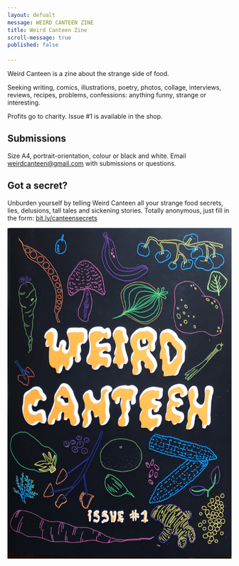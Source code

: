 ```yaml
---
layout: defualt
message: WEIRD CANTEEN ZINE
title: Weird Canteen Zine
scroll-message: true
published: false

---
```

Weird Canteen is a zine about the strange side of food.   
  
Seeking writing, comics, illustrations, poetry, photos, collage, interviews, reviews, recipes, problems, confessions: anything funny, strange or interesting.   
  
Profits go to charity. Issue #1 is available in the shop.

## Submissions

Size A4, portrait-orientation, colour or black and white. Email [weirdcanteen@gmail.com](mailto:weirdcanteen@gmail.com) with submissions or questions.

## Got a secret?

Unburden yourself by telling Weird Canteen all your strange food secrets, lies, delusions, tall tales and sickening stories. Totally anonymous, just fill in the form: [bit.ly/canteensecrets](http://www.bit.ly/canteensecrets)

![](/assets/images/weird_canteen.jpg)